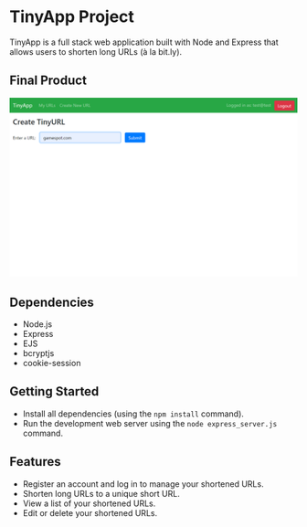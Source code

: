 # TinyApp Project

TinyApp is a full stack web application built with Node and Express that allows users to shorten long URLs (à la bit.ly).

## Final Product
![Screen shot of edit page](https://github.com/brettg17/tinyapp/blob/master/docs/edit.png?raw=true)



## Dependencies

- Node.js
- Express
- EJS
- bcryptjs
- cookie-session

## Getting Started

- Install all dependencies (using the `npm install` command).
- Run the development web server using the `node express_server.js` command.

## Features

- Register an account and log in to manage your shortened URLs.
- Shorten long URLs to a unique short URL.
- View a list of your shortened URLs.
- Edit or delete your shortened URLs.
